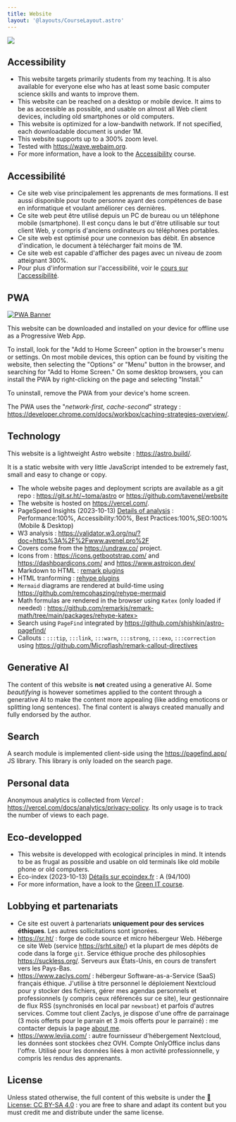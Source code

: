 ```yaml
---
title: Website
layout: '@layouts/CourseLayout.astro'
---
```


![](@assets/undraw/undraw_static-website_x3tn.svg)

## Accessibility

- This website targets primarily students from my teaching. It is also available for everyone else who has at least some basic computer science skills and wants to improve them.
- This website can be reached on a desktop or mobile device. It aims to be as accessible as possible, and usable on almost all Web client devices, including old smartphones or old computers.
- This website is optimized for a low-bandwith network. If not specified, each downloadable document is under 1M.
- This website supports up to a 300% zoom level.
- Tested with <https://wave.webaim.org>.
- For more information, have a look to the [Accessibility][cours-rse] course.

## Accessibilité

- Ce site web vise principalement les apprenants de mes formations. Il est aussi disponible pour toute personne ayant des compétences de base en informatique et voulant améliorer ces dernières.
- Ce site web peut être utilisé depuis un PC de bureau ou un téléphone mobile (smartphone). Il est conçu dans le but d'être utilisable sur tout client Web, y compris d'anciens ordinateurs ou téléphones portables.
- Ce site web est optimisé pour une connexion bas débit. En absence d'indication, le document à télécharger fait moins de 1M.
- Ce site web est capable d'afficher des pages avec un niveau de zoom atteignant 300%.
- Pour plus d'information sur l'accessibilité, voir le [cours sur l'accessibilité][cours-rse].

[cours-rse]: /green-it/

## PWA

[![PWA Banner](@icons/pwa-enabled.svg)](https://developer.mozilla.org/en-US/docs/Web/Progressive_web_apps)

This website can be downloaded and installed on your device for offline use as a Progressive Web App.

To install, look for the "Add to Home Screen" option in the browser's menu or settings. On most mobile devices, this option can be found by visiting the website, then selecting the "Options" or "Menu" button in the browser, and searching for "Add to Home Screen." On some desktop browsers, you can install the PWA by right-clicking on the page and selecting "Install."

To uninstall, remove the PWA from your device's home screen.

The PWA uses the "_network-first, cache-second_" strategy : <https://developer.chrome.com/docs/workbox/caching-strategies-overview/>.

## Technology

This website is a lightweight Astro website : <https://astro.build/>.

It is a static website with very little JavaScript intended to be extremely fast, small and easy to change or copy.

- The whole website pages and deployment scripts are available as a git repo : <https://git.sr.ht/~toma/astro> or <https://github.com/tavenel/website>
- The website is hosted on <https://vercel.com/>.
- PageSpeed Insights (2023-10-13) [Details of analysis](https://pagespeed.web.dev/analysis/https-www-avenel-pro-promotions-esgi-esgi-b3-src-linux-lpic-1-html/g9fuj8pwm7?form_factor=desktop) : <span class="green">Performance:100%, Accessibility:100%, Best Practices:100%,SEO:100% (Mobile & Desktop)</span>
- W3 analysis : <https://validator.w3.org/nu/?doc=https%3A%2F%2Fwww.avenel.pro%2F>
- Covers come from the <https://undraw.co/> project.
- Icons from : <https://icons.getbootstrap.com/> and <https://dashboardicons.com/> and <https://www.astroicon.dev/>
- Markdown to HTML : [remark plugins](https://github.com/remarkjs/remark/blob/main/doc/plugins.md#list-of-plugins)
- HTML tranforming : [rehype plugins](https://github.com/rehypejs/rehype/blob/HEAD/doc/plugins.md#list-of-plugins)
- `Mermaid` diagrams are rendered at build-time using <https://github.com/remcohaszing/rehype-mermaid>
- Math formulas are rendered in the browser using `Katex` (only loaded if needed) : https://github.com/remarkjs/remark-math/tree/main/packages/rehype-katex>
- Search using `PageFind` integrated by <https://github.com/shishkin/astro-pagefind/>
- Callouts : `:::tip`, `:::link`, `:::warn`, `:::strong`, `:::exo`, `:::correction` using <https://github.com/Microflash/remark-callout-directives>

## Generative AI

The content of this website is **not** created using a generative AI. Some _beautifying_ is however sometimes applied to the content through a generative AI to make the content more appealing (like adding emoticons or splitting long sentences). The final content is always created manually and fully endorsed by the author.

## Search

A search module is implemented client-side using the <https://pagefind.app/> JS library.
This library is only loaded on the search page.

## Personal data

Anonymous analytics is collected from _Vercel_ : <https://vercel.com/docs/analytics/privacy-policy>. Its only usage is to track the number of views to each page.

## Eco-developped

- This website is developped with ecological principles in mind. It intends to be as frugal as possible and usable on old terminals like old mobile phone or old computers.
- Éco-index (2023-10-13) [Détails sur ecoindex.fr](https://www.ecoindex.fr/resultat/?id=0cba402f-cc0f-4b2d-ad7a-1495a1ccb6d2#score-details) : <span class="green">A (94/100)</span>
- For more information, have a look to the [Green IT course](/green-it).

## Lobbying et partenariats

- Ce site est ouvert à partenariats **uniquement pour des services éthiques**. Les autres sollicitations sont ignorées.
- <https://sr.ht/> : forge de code source et micro hébergeur Web. Héberge ce site Web (service <https://srht.site/>) et la plupart de mes dépôts de code dans la forge `git`. Service éthique proche des philosophies <https://suckless.org/>. Serveurs aux États-Unis, en cours de transfert vers les Pays-Bas.
- <https://www.zaclys.com/> : hébergeur Software-as-a-Service (SaaS) français éthique. J'utilise à titre personnel le déploiement Nextcloud pour y stocker des fichiers, gérer mes agendas personnels et professionnels (y compris ceux référencés sur ce site), leur gestionnaire de flux RSS (synchronisés en local par `newsboat`) et parfois d'autres services. Comme tout client Zaclys, je dispose d'une offre de parrainage (3 mois offerts pour le parrain et 3 mois offerts pour le parrainé) : me contacter depuis la page [about me](/about).
- <https://www.leviia.com/> : autre fournisseur d'hébergement Nextcloud, les données sont stockées chez OVH. Compte OnlyOffice inclus dans l'offre. Utilisé pour les données liées à mon activité professionnelle, y compris les rendus des apprenants.

## License

Unless stated otherwise, the full content of this website is under the [󰵫  License: CC BY-SA 4.0](http://creativecommons.org/licenses/by-sa/4.0/) : you are free to share and adapt its content but you must credit me and distribute under the same license.

